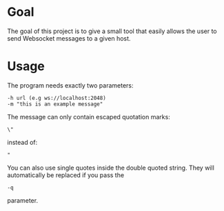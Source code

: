 Goal
====
The goal of this project is to give a small tool that easily allows the user to send Websocket messages to a given host.

Usage
=====
The program needs exactly two parameters:

    -h url (e.g ws://localhost:2048)
    -m "this is an example message"

The message can only contain escaped quotation marks:

    \"

instead of:

    "

You can also use single quotes inside the double quoted string. They will automatically be replaced if you pass the

    -q

parameter.

